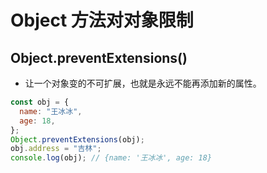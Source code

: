 # Object 方法对对象限制

## Object.preventExtensions()

* 让一个对象变的不可扩展，也就是永远不能再添加新的属性。

```js
const obj = {
  name: "王冰冰",
  age: 18,
};
Object.preventExtensions(obj);
obj.address = "吉林";
console.log(obj); // {name: '王冰冰', age: 18}
```

